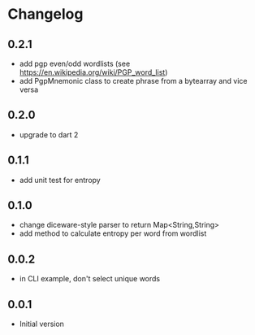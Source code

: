 # Changelog

## 0.2.1

- add pgp even/odd wordlists (see https://en.wikipedia.org/wiki/PGP_word_list)
- add PgpMnemonic class to create phrase from a bytearray and vice versa 

## 0.2.0 

- upgrade to dart 2

## 0.1.1

- add unit test for entropy

## 0.1.0 

- change diceware-style parser to return Map<String,String>
- add method to calculate entropy per word from wordlist 

## 0.0.2 

- in CLI example, don't select unique words

## 0.0.1

- Initial version
